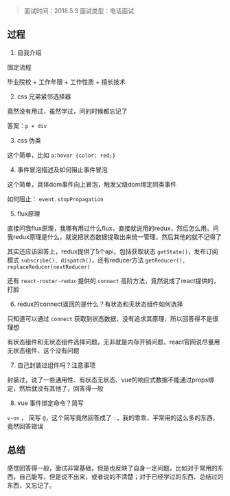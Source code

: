 > 面试时间：2018.5.3
> 面试类型：电话面试

## 过程

1. 自我介绍

固定流程

毕业院校 + 工作年限 + 工作性质 + 擅长技术

2. css 兄弟紧邻选择器

竟然没有用过，虽然学过，问的时候都忘记了

答案：`p + div`

3. css 伪类

这个简单，比如 `a:hover {color: red;}`

4. 事件冒泡描述及如何阻止事件冒泡

这个简单，具体dom事件向上冒泡，触发父级dom绑定同类事件

如何阻止： `event.stopPropagation`

5. flux原理

直接问我flux原理，我哪有用过什么flux，直接就说用的redux，然后怎么用。问我redux原理是什么，就说把状态数据提取出来统一管理，然后其他的就不记得了

其实还应该回答上，redux提供了5个api，包括获取状态 `getState()`，发布订阅模式 `subscribe(), dispatch()`，还有reducer方法 `getReducer(), replaceReducer(nextReducer)`

还有 `react-router-redux` 提供的 `connect` 高阶方法，竟然说成了react提供的，打脸

6. redux的connect返回的是什么？有状态和无状态组件如何选择

只知道可以通过 `connect` 获取到状态数据，没有追求其原理，所以回答得不是很理想

有状态组件和无状态组件选择问题，无非就是内存开销问题，react官网说尽量用无状态组件，这个没有问题

7. 自己封装过组件吗？注意事项

封装过，说了一些通用性、有状态无状态、vue的响应式数据不能通过props绑定，然后就没有其他了，回答得一般

8. vue 事件绑定命令？简写

`v-on` ， 简写 `@`，这个简写竟然回答成了 `:`，我的乖乖，平常用的这么多的东西，竟然回答错误

## 总结

感觉回答得一般，面试非常基础，但是也反映了自身一定问题，比如对于常用的东西，自己能写，但是说不出来，或者说的不清楚；对于已经学过的东西、总结过的东西，又忘记了。

